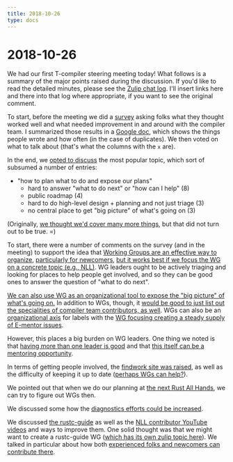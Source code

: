 ```yaml
---
title: 2018-10-26
type: docs
---
```

# 2018-10-26

We had our first T-compiler steering meeting today! What follows is a summary of the major points raised during the discussion. 
If you'd like to read the detailed minutes, please see the [Zulip chat log](https://rust-lang.zulipchat.com/#narrow/stream/131828-t-compiler/topic/steering.20meeting.202018-10-26). I'll insert links here and there into that log where appropriate, if you want to see the original comment.

To start, before the meeting we did a [survey](https://goo.gl/forms/m7QBFDpdvf7wik7k2) asking folks what they thought worked well and what needed improvement in and around with the compiler team. I summarized those results in a [Google doc](https://docs.google.com/spreadsheets/d/1HAq1D7OC616Nd_34olPalQi-EL4RDbBrsSO9ZZ6SJJc/edit?usp=sharing), which shows the things people wrote and how often (in the case of duplicates). We then voted on what to talk about (that's what the columns with the `x` are).

In the end, we [opted to discuss](https://rust-lang.zulipchat.com/#narrow/stream/131828-t-compiler/subject/steering.20meeting.202018-10-26/near/136550292) the most popular topic, which sort of subsumed a number of entries:

- "how to plan what to do and expose our plans"
    - hard to answer  "what to do next" or "how can I help" (8)
    - public roadmap (4)
    - hard to do high-level design + planning and not just triage (3)
    - no central place to get "big picture" of what's going on (3)
    
(Originally, [we thought we'd cover many more things](https://rust-lang.zulipchat.com/#narrow/stream/131828-t-compiler/subject/steering.20meeting.202018-10-26/near/136550335), but that did not turn out to be true. =)

To start, there were a number of comments on the survey (and in the meeting) to support the idea that [Working Groups are an effective way to organize](https://rust-lang.zulipchat.com/#narrow/stream/131828-t-compiler/subject/steering.20meeting.202018-10-26/near/136550475), [particularly for newcomers](https://rust-lang.zulipchat.com/#narrow/stream/131828-t-compiler/subject/steering.20meeting.202018-10-26/near/136551682), [but it works best if we focus the WG on a concrete topic (e.g., NLL)](https://rust-lang.zulipchat.com/#narrow/stream/131828-t-compiler/subject/steering.20meeting.202018-10-26/near/136550701). WG leaders ought to be actively triaging and looking for places to help people get involved, and so they can be good ones to answer the question of "what to do next".

[We can also use WG as an organizational tool to expose the "big picture" of what's going on.](https://rust-lang.zulipchat.com/#narrow/stream/131828-t-compiler/subject/steering.20meeting.202018-10-26/near/136550600) In addition to WGs, though, it [would be good to just list out the specialities of compiler team contributors, as well](https://rust-lang.zulipchat.com/#narrow/stream/131828-t-compiler/subject/steering.20meeting.202018-10-26/near/136550683). WGs can also be an [organizational axis](https://rust-lang.zulipchat.com/#narrow/stream/131828-t-compiler/subject/steering.20meeting.202018-10-26/near/136551729) for labels with the [WG focusing creating a steady supply of E-mentor issues](https://rust-lang.zulipchat.com/#narrow/stream/131828-t-compiler/subject/steering.20meeting.202018-10-26/near/136551791).

However, this places a big burden on WG leaders. One thing we noted is that [having more than one leader is good](https://rust-lang.zulipchat.com/#narrow/stream/131828-t-compiler/subject/steering.20meeting.202018-10-26/near/136550547) and that [this itself can be a mentoring opportunity](https://rust-lang.zulipchat.com/#narrow/stream/131828-t-compiler/subject/steering.20meeting.202018-10-26/near/136550696).

In terms of getting people involved, the [findwork site was raised](https://rust-lang.zulipchat.com/#narrow/stream/131828-t-compiler/subject/steering.20meeting.202018-10-26/near/136550848), as well as the difficulty of keeping it up to date ([perhaps WGs can help?](https://rust-lang.zulipchat.com/#narrow/stream/131828-t-compiler/subject/steering.20meeting.202018-10-26/near/136550929)).

We pointed out that when we do our planning at [the next Rust All Hands](https://rust-lang.zulipchat.com/#narrow/stream/131828-t-compiler/subject/steering.20meeting.202018-10-26/near/136551616), we can try to figure out WGs then.

We discussed some how the [diagnostics efforts could be increased](https://rust-lang.zulipchat.com/#narrow/stream/131828-t-compiler/subject/steering.20meeting.202018-10-26/near/136551512).

We discussed [the rustc-guide](https://rust-lang.zulipchat.com/#narrow/stream/131828-t-compiler/subject/steering.20meeting.202018-10-26/near/136552030) as well as the [NLL contributor YouTube videos](https://www.youtube.com/playlist?list=PLCQVvhKUrTN9VfaQx2AyOSAstwENaGkYA) and ways to improve them. One solid thought was that we might want to create a rustc-guide WG ([which has its own zulip topic here](https://rust-lang.zulipchat.com/#narrow/stream/131828-t-compiler/topic/rustc-guide-wg)). We talked in particular about how both [experienced folks and newcomers can contribute there](https://rust-lang.zulipchat.com/#narrow/stream/131828-t-compiler/subject/steering.20meeting.202018-10-26/near/136552969).